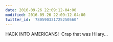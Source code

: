 ```yaml
---
date: 2016-09-26 22:09:12-04:00
modified: 2016-09-26 22:09:12-04:00
twitter_id: '780590331725250560'
---
```


  HACK INTO AMERICANS! &nbsp;Crap that was Hilary...